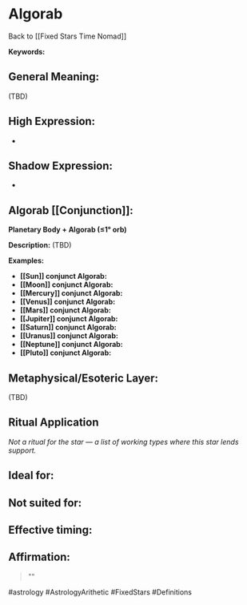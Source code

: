 # Algorab

Back to [[Fixed Stars Time Nomad]]

**Keywords:** 

## General Meaning:
(TBD)

## High Expression:
- 

## Shadow Expression:
- 

## Algorab [[Conjunction]]:

**Planetary Body + Algorab (≤1° orb)**

**Description:**
(TBD)

**Examples:**
- **[[Sun]] conjunct Algorab:** 
- **[[Moon]] conjunct Algorab:** 
- **[[Mercury]] conjunct Algorab:** 
- **[[Venus]] conjunct Algorab:** 
- **[[Mars]] conjunct Algorab:** 
- **[[Jupiter]] conjunct Algorab:** 
- **[[Saturn]] conjunct Algorab:** 
- **[[Uranus]] conjunct Algorab:** 
- **[[Neptune]] conjunct Algorab:** 
- **[[Pluto]] conjunct Algorab:** 

## Metaphysical/Esoteric Layer:
(TBD)

## Ritual Application
*Not a ritual for the star — a list of working types where this star lends support.*

**Ideal for:**
- 
**Not suited for:**
- 
**Effective timing:**
- 

## Affirmation:

> ""

#astrology #AstrologyArithetic #FixedStars #Definitions
